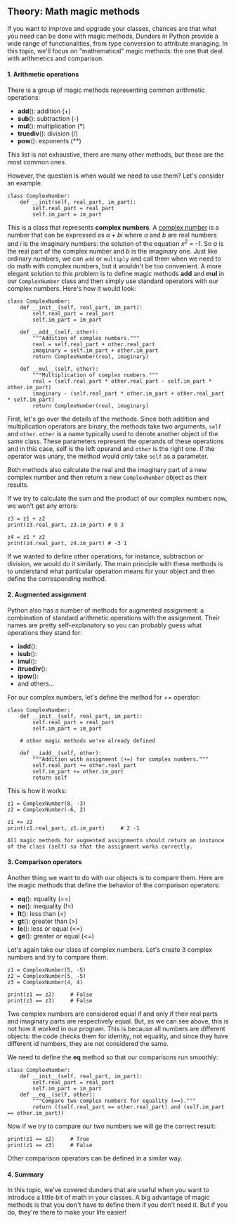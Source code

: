 ## Theory: Math magic methods

If you want to improve and upgrade your classes, chances
are that what you need can be done with magic methods,
Dunders in Python provide a wide range of functionalities,
from type conversion to attribute managing. In this topic,
we'll focus on "mathematical" magic methods: the one 
that deal with arithmetics and comparison.

#### 1. Arithmetic operations
There is a group of magic methods representing common
arithmetic operations:
- __add__(): addition (+)
- __sub__(): subtraction (-)
- __mul__(): multiplication (*)
- __truediv__(): division (/)
- __pow__(): exponents (**)

This list is not exhaustive, there are many other methods,
but these are the most common ones.

However, the question is when would we need to use
them? Let's consider an example.

    class ComplexNumber:
        def __init(self, real_part, im_part):
            self.real_part = real_part
            self.im_part = im_part

This is a class that represents **complex numbers**. A 
[complex number](https://www.mathsisfun.com/numbers/complex-numbers.html) is a number that can be expressed as
*a + bi* where *a* and *b* are real numbers and *i* is the 
imaginary numbers: the solution of the equation *x<sup>2</sup> = -1*.
So *a* is the real part of the complex number and *b* is the 
imaginary one. Just like ordinary numbers, we can `add` or 
`multiply` and call them when we need to do math with
complex numbers, but it wouldn't be too convenient. A 
more elegant solution to this problem is to define magic
methods __add__ and __mul__ in our `ComplexNumber`
class and then simply use standard operators with our 
complex numbers. Here's how it would look:

    class ComplexNumber:
        def __init__(self, real_part, im_part):
            self.real_part = real_part
            self.im_part = im_part

        def __add__(self, other):
            """Addition of complex numbers."""
            real = self.real_part + other.real_part
            imaginary = self.im_part + other.im_part
            return ComplexNumber(real, imaginary)

        def __mul__(self, other):
            """Multiplication of complex numbers."""
            real = (self.real_part * other.real_part - self.im_part * other.im_part)
            imaginary - (self.real_part * other.im_part + other.real_part * self.im_part)
            return ComplexNumber(real, imaginary)

First, let's go over the details of the methods. Since both
addition and multiplication operators are binary, the 
methods take two arguments, `self` and `other`. `other` is 
a name typically used to denote another object of the 
same class. These parameters represent the operands of 
these operations and in this case, self is the left
operand and `other` is the right one. If the operator was
unary, the method would only take `self` as a parameter.

Both methods also calculate the real and the imaginary
part of a new complex number and then return a new
`ComplexNumber` object as their results.

If we try to calculate the sum and the product of our 
complex numbers now, we won't get any errors:

    z3 = z1 + z2
    print(z3.real_part, z3.im_part) # 0 3
    
    z4 = z1 * z2
    print(z4.real_part, z4.im_part) # -3 1

If we wanted to define other operations, for instance,
subtraction or division, we would do it similarly. The main
principle with these methods is to understand what 
particular operation means for your object and then
define the corresponding method.

#### 2. Augmented assignment 
Python also has a number of methods for augmented
assignment: a combination of standard arithmetic
operations with the assignment. Their names are pretty
self-explanatory so you can probably guess what 
operations they stand for:
- __iadd__():
- __isub__():
- __imul__():
- __itruediv__():
- __ipow__():
- and others...

For our complex numbers, let's define the method for +=
operator:

    class ComplexNumber:
        def __init__(self, real_part, im_part):
            self.real_part = real_part
            self.im_part = im_part
        
        # other magic methods we've already defined 

        def __iadd__(self, other):
            """Addition with assignment (+=) for complex numbers."""
            self.real_part += other.real_part
            self.im_part += other.im_part
            return self

This is how it works:

    z1 = ComplexNumber(8, -3)
    z2 = ComplexNumber(-6, 2)

    z1 += z2
    print(z1.real_part, z1.im_part)     # 2 -1

`All magic methods for augmented assignmentn should return an instance of the class (self) so that the assignment works correctly.`

#### 3. Comparison operators
Another thing we want to do with our objects is to
compare them. Here are the magic methods that define 
the behavior of the comparison operators:
- __eq__(): equality (==)
- __ne__(): inequality (!=)
- __lt__(): less than (<)
- __gt__(): greater than (>)
- __le__(): less or equal (<=)
- __ge__(): greater or equal (<=)

Let's again take our class of complex numbers. Let's 
create 3 complex numbers and try to compare them.

    z1 = ComplexNumber(5, -5)
    z2 = ComplexNumber(5, -5)
    z3 = ComplexNumber(4, 4)

    print(z1 == z2)     # False
    print(z1 == z3)     # False

Two complex numbers are considered equal if and only if 
their real parts and imaginary parts are respectively
equal. But, as we can see above, this is not how it worked
in our program. This is because all numbers are different 
objects: the code checks them for identity, not equality,
and since they have different id numbers, they are not 
considered the same.

We need to define the __eq__ method so that our 
comparisons run smoothly:

    class ComplexNumber:
        def __init__(self, real_part, im_part):
            self.real_part = real_part
            self.im_part = im_part
        def __eq__(self, other):
            """Compare two complex numbers for equality (==)."""
            return ((self.real_part == other.real_part) and (self.im_part == other.im_part))

Now if we try to compare our two numbers we will ge the 
correct result:

    print(z1 == z2)     # True
    print(z1 == z3)     # False

Other comparison operators can be defined in a similar
way.

#### 4. Summary
In this topic, we've covered dunders that are useful when
you want to introduce a little bit of math in your classes.
A big advantage of magic methods is that you don't have
to define them if you don't need it. But if you do, they're
there to make your life easier!

